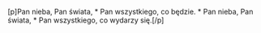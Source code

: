 [p]Pan nieba, Pan świata, * Pan wszystkiego, co będzie. * Pan nieba, Pan świata, * Pan wszystkiego, co wydarzy się.[/p]